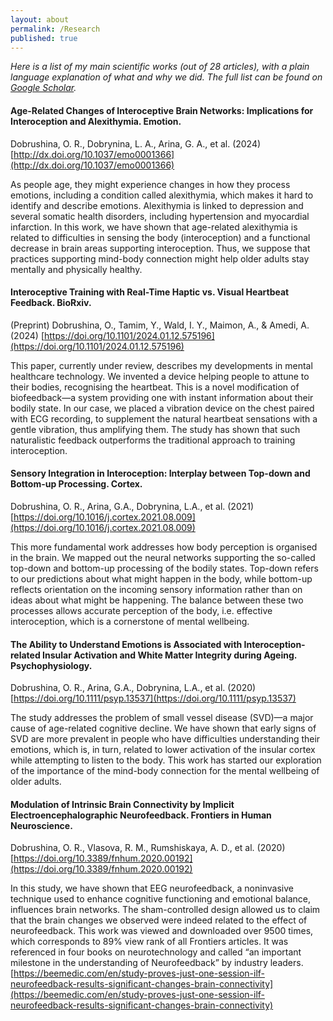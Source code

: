 ```yaml
---
layout: about
permalink: /Research
published: true
---
```


*Here is a list of my main scientific works (out of 28 articles), with a plain language explanation of what and why we did. The full list can be found on [Google Scholar](https://scholar.google.com/citations?user=qFhYjmMAAAAJ&hl=en).*


#### Age-Related Changes of Interoceptive Brain Networks: Implications for Interoception and Alexithymia. Emotion.
Dobrushina, O. R., Dobrynina, L. A., Arina, G. A., et al. (2024)
[http://dx.doi.org/10.1037/emo0001366](http://dx.doi.org/10.1037/emo0001366)

As people age, they might experience changes in how they process emotions, including a condition called alexithymia, which makes it hard to identify and describe emotions. Alexithymia is linked to depression and several somatic health disorders, including hypertension and myocardial infarction. In this work, we have shown that age-related alexithymia is related to difficulties in sensing the body (interoception) and a functional decrease in brain areas supporting interoception. Thus, we suppose that practices supporting mind-body connection might help older adults stay mentally and physically healthy.


#### Interoceptive Training with Real-Time Haptic vs. Visual Heartbeat Feedback. BioRxiv.
(Preprint) Dobrushina, O., Tamim, Y., Wald, I. Y., Maimon, A., & Amedi, A. (2024)
[https://doi.org/10.1101/2024.01.12.575196](https://doi.org/10.1101/2024.01.12.575196)

This paper, currently under review, describes my developments in mental healthcare technology. We invented a device helping people to attune to their bodies, recognising the heartbeat. This is a novel modification of biofeedback—a system providing one with instant information about their bodily state. In our case, we placed a vibration device on the chest paired with ECG recording, to supplement the natural heartbeat sensations with a gentle vibration, thus amplifying them. The study has shown that such naturalistic feedback outperforms the traditional approach to training interoception.

#### Sensory Integration in Interoception: Interplay between Top-down and Bottom-up Processing. Cortex.
Dobrushina, O. R., Arina, G.A., Dobrynina, L.A., et al. (2021)
[https://doi.org/10.1016/j.cortex.2021.08.009](https://doi.org/10.1016/j.cortex.2021.08.009)

This more fundamental work addresses how body perception is organised in the brain. We mapped out the neural networks supporting the so-called top-down and bottom-up processing of the bodily states. Top-down refers to our predictions about what might happen in the body, while bottom-up reflects orientation on the incoming sensory information rather than on ideas about what might be happening. The balance between these two processes allows accurate perception of the body, i.e. effective interoception, which is a cornerstone of mental wellbeing.


#### The Ability to Understand Emotions is Associated with Interoception‐related Insular Activation and White Matter Integrity during Ageing. Psychophysiology.
Dobrushina, O. R., Arina, G.A., Dobrynina, L.A., et al. (2020)
[https://doi.org/10.1111/psyp.13537](https://doi.org/10.1111/psyp.13537)

The study addresses the problem of small vessel disease (SVD)—a major cause of age-related cognitive decline. We have shown that early signs of SVD are more prevalent in people who have difficulties understanding their emotions, which is, in turn, related to lower activation of the insular cortex while attempting to listen to the body. This work has started our exploration of the importance of the mind-body connection for the mental wellbeing of older adults.


#### Modulation of Intrinsic Brain Connectivity by Implicit Electroencephalographic Neurofeedback. Frontiers in Human Neuroscience.
Dobrushina, O. R., Vlasova, R. M., Rumshiskaya, A. D., et al. (2020)
[https://doi.org/10.3389/fnhum.2020.00192](https://doi.org/10.3389/fnhum.2020.00192)

In this study, we have shown that EEG neurofeedback, a noninvasive technique used to enhance cognitive functioning and emotional balance, influences brain networks. The sham-controlled design allowed us to claim that the brain changes we observed were indeed related to the effect of neurofeedback. This work was viewed and downloaded over 9500 times, which corresponds to 89% view rank of all Frontiers articles. It was referenced in four books on neurotechnology and called “an important milestone in the understanding of Neurofeedback” by industry leaders. [https://beemedic.com/en/study-proves-just-one-session-ilf-neurofeedback-results-significant-changes-brain-connectivity](https://beemedic.com/en/study-proves-just-one-session-ilf-neurofeedback-results-significant-changes-brain-connectivity)